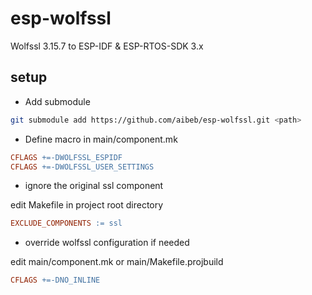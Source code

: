 # esp-wolfssl

Wolfssl 3.15.7 to ESP-IDF & ESP-RTOS-SDK 3.x

## setup

* Add submodule

```bash
git submodule add https://github.com/aibeb/esp-wolfssl.git <path>
```

* Define macro in main/component.mk

```makefile
CFLAGS +=-DWOLFSSL_ESPIDF
CFLAGS +=-DWOLFSSL_USER_SETTINGS
```

* ignore the original ssl component

edit Makefile in project root directory

```makefile
EXCLUDE_COMPONENTS := ssl
```

* override wolfssl configuration if needed

edit main/component.mk or main/Makefile.projbuild

```makefile
CFLAGS +=-DNO_INLINE
```
